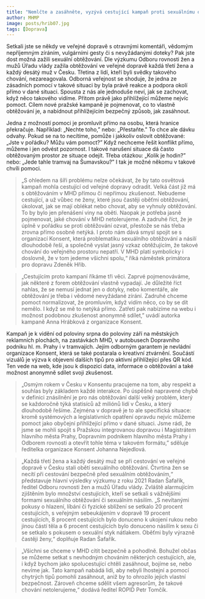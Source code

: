 ```yaml
---
title: "Nemlčte a zasáhněte, vyzývá cestující kampaň proti sexuálnímu obtěžování ve veřejné dopravě"
author: MHMP
image: posts/hrib07.jpg
tags: [Doprava]
---
```

 
Setkali jste se někdy ve veřejné dopravě s otravnými komentáři, vědomým nepříjemným zíráním, vulgárními gesty či s nevyžádanými doteky? Pak jste dost možná zažili sexuální obtěžování. Dle výzkumu Odboru rovnosti žen a mužů Úřadu vlády zažila obtěžování ve veřejné dopravě každá třetí žena a každý desátý muž v Česku. Třetina z lidí, kteří byli svědky takového chování, nezareagovala. Odborná veřejnost se shoduje, že jedna ze zásadních pomocí v takové situaci by byla právě reakce a podpora okolí přímo v dané situaci. Spousta z nás ale jednoduše neví, jak se zachovat, když něco takového vidíme. Přitom právě jako přihlížející můžeme nejvíc pomoct. Cílem nové pražské kampaně je pojmenovat, co to vlastně obtěžování je, a nabídnout přihlížejícím bezpečný způsob, jak zasáhnout. 

Jedna z možností pomoci je promluvit přímo na osobu, která hranice překračuje. Například: „Nechte toho,” nebo: „Přestaňte.” To chce ale dávku odvahy. Pokud se na to necítíme, pomůže i jakkoliv oslovit obtěžované: „Jste v pořádku? Můžu vám pomoct?” Když nechceme řešit konflikt přímo, můžeme i jen odvést pozornost. I takové narušení situace dá často obtěžovaným prostor ze situace odejít. Třeba otázkou: „Kolik je hodin?” nebo: „Jede tahle tramvaj na Šumavskou?” I tak je možné někomu v takové chvíli pomoci. 

> „S ohledem na šíři problému nelze očekávat, že by tato osvětová kampaň mohla cestující od veřejné dopravy odradit. Velká část již má s obtěžováním v MHD přímou či nepřímou zkušenost. Nebudeme cestující, a už vůbec ne ženy, které jsou častěji oběťmi obtěžování, úkolovat, jak se mají oblékat nebo chovat, aby se vyhnuly obtěžování. To by bylo jen přenášení viny na oběti. Naopak je potřeba jasně pojmenovat, jaké chování v MHD netolerujeme. A zadruhé říct, že je úplně v pořádku se proti obtěžování ozvat, přestože se nás třeba zrovna přímo osobně netýká. I proto nám dává smysl spojit se s organizací Konsent, která problematiku sexuálního obtěžování a násilí dlouhodobě řeší, a společně vyslat jasný vzkaz obtěžujícím, že takové chování do veřejného prostoru nepatří. V MHD platí symbolicky i doslovně, že v tom jedeme všichni spolu,“ říká náměstek primátora pro dopravu Zdeněk Hřib. 

> „Cestujícím proto kampaní říkáme tři věci. Zaprvé pojmenováváme, jak některé z forem obtěžování vlastně vypadají. Je důležité říct nahlas, že se nemusí jednat jen o dotyky, nebo komentáře, ale obtěžování je třeba i vědomé nevyžádané zírání. Zadruhé chceme pomoct normalizovat, že promluvím, když vidím něco, co by se dít nemělo. I když se mě to netýká přímo. Zatřetí pak nabízíme na webu i možnost podobnou zkušenost anonymně sdílet,” uvádí autorka kampaně Anna Hrábková z organizace Konsent.

Kampaň je k vidění od poloviny srpna do poloviny září na městských reklamních plochách, na zastávkách MHD, v autobusech Dopravního podniku hl. m. Prahy i v tramvajích. Jejím odborným garantem je nevládní organizace Konsent, která se také postarala o kreativní ztvárnění. Součástí vizuálů je výzva k objevení dalších tipů pro aktivní přihlížející přes QR kód. Ten vede na web, kde jsou k dispozici data, informace o obtěžování a také možnost anonymně sdílet svoji zkušenost.

> „Osmým rokem v Česku v Konsentu pracujeme na tom, aby respekt a souhlas byly základem každé interakce. Po úspěšně napravené chybě v definici znásilnění je pro nás obtěžování další velký problém, který se každoročně týká statisíců až miliónů lidí v Česku, a který dlouhodobě řešíme. Zejména v dopravě je to ale specifická situace: kromě systémových a legislativních opatření opravdu nejvíc můžeme pomoct jako obyčejní přihlížející přímo v dané situaci. Jsme rádi, že jsme se mohli spojit s Pražskou integrovanou dopravou i Magistrátem hlavního města Prahy, Dopravním podnikem hlavního města Prahy i Odborem rovnosti a otevřít tohle téma v takovém formátu,” sděluje ředitelka organizace Konsent Johanna Nejedlová.

> „Každá třetí žena a každý desátý muž se při cestování ve veřejné dopravě v Česku stali obětí sexuálního obtěžování. Čtvrtina žen se necítí při cestování bezpečně před sexuálním obtěžováním,“ představuje hlavní výsledky výzkumu z roku 2021 Radan Šafařík, ředitel Odboru rovnosti žen a mužů Úřadu vlády. Zvláště alarmujícím zjištěním bylo množství cestujících, kteří se setkali s vážnějšími formami sexuálního obtěžování či sexuálním násilím. „S nevítanými pokusy o hlazení, líbání či fyzické sblížení se setkalo 20 procent cestujících, s veřejným sebeukájením v dopravě 19 procent cestujících, 8 procent cestujících bylo donuceno k ukojení rukou nebo jinou částí těla a 6 procent cestujících bylo donuceno násilím k sexu či se setkalo s pokusem o sexuální styk nátlakem. Oběťmi byly výrazně častěji ženy,“ doplňuje Radan Šafařík. 

> „Všichni se chceme v MHD cítit bezpečně a pohodlně. Bohužel občas se můžeme setkat s nevhodným chováním některých cestujících, ale, i když bychom jako spolucestující chtěli zasáhnout, bojíme se, nebo nevíme jak. Tato kampaň nabádá lidi, aby nebyli lhostejní a pomocí chytrých tipů pomohli zasáhnout, aniž by to ohrozilo jejich vlastní bezpečnost. Zároveň chceme sdělit všem agresorům, že takové chování netolerujeme,“ dodává ředitel ROPID Petr Tomčík. 


